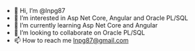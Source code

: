 - 👋 Hi, I’m @lnpg87
- 👀 I’m interested in Asp Net Core, Angular and Oracle PL/SQL
- 🌱 I’m currently learning Asp Net Core and Angular
- 💞️ I’m looking to collaborate on Oracle PL/SQL
- 📫 How to reach me lnpg87@gmail.com

<!---
lnpg87/lnpg87 is a ✨ special ✨ repository because its `README.md` (this file) appears on your GitHub profile.
You can click the Preview link to take a look at your changes.
--->
